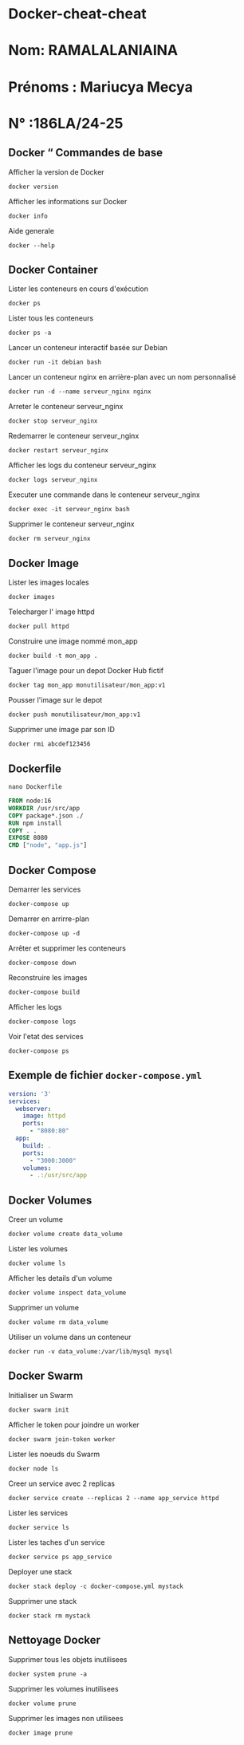 
# Docker-cheat-cheat
# Nom: RAMALALANIAINA 
# Prénoms : Mariucya Mecya 
# N° :186LA/24-25

## Docker “ Commandes de base  

Afficher la version de Docker  
```  
docker version  
```  

Afficher les informations sur Docker  
```  
docker info  
```  

Aide generale  
```  
docker --help  
```  

## Docker Container  

Lister les conteneurs en cours d'exécution 
```  
docker ps  
```  

Lister tous les conteneurs 
```  
docker ps -a  
```  

Lancer un conteneur interactif basée sur Debian  
```  
docker run -it debian bash  
```  

Lancer un conteneur nginx en arrière-plan avec un nom personnalisé  
```  
docker run -d --name serveur_nginx nginx  
```  

Arreter le conteneur serveur_nginx  
```  
docker stop serveur_nginx  
```  

Redemarrer le conteneur serveur_nginx  
```  
docker restart serveur_nginx  
```  

Afficher les logs du conteneur serveur_nginx  
```  
docker logs serveur_nginx  
```  

Executer une commande dans le conteneur serveur_nginx  
```  
docker exec -it serveur_nginx bash  
```  

Supprimer le conteneur serveur_nginx  
```  
docker rm serveur_nginx  
```  

## Docker Image  

Lister les images locales  
```  
docker images  
```  

Telecharger l' image httpd  
```  
docker pull httpd  
```  

Construire une image nommé mon_app  
```  
docker build -t mon_app .  
```  

Taguer l'image pour un depot Docker Hub fictif  
```  
docker tag mon_app monutilisateur/mon_app:v1  
```  

Pousser l'image sur le depot  
```  
docker push monutilisateur/mon_app:v1  
```  

Supprimer une image par son ID  
```  
docker rmi abcdef123456  
```  

## Dockerfile  

```  
nano Dockerfile  
```  

```Dockerfile
FROM node:16
WORKDIR /usr/src/app
COPY package*.json ./
RUN npm install
COPY . .
EXPOSE 8080
CMD ["node", "app.js"]
```  

## Docker Compose  

Demarrer les services  
```  
docker-compose up  
```  

Demarrer en arrirre-plan  
```  
docker-compose up -d  
```  

Arrêter et supprimer les conteneurs  
```  
docker-compose down  
```  

Reconstruire les images  
```  
docker-compose build  
```  

Afficher les logs  
```  
docker-compose logs  
```  

Voir l'etat des services  
```  
docker-compose ps  
```  

## Exemple de fichier `docker-compose.yml`  

```yaml
version: '3'
services:
  webserver:
    image: httpd
    ports:
      - "8080:80"
  app:
    build: .
    ports:
      - "3000:3000"
    volumes:
      - .:/usr/src/app
```  

## Docker Volumes  

Creer un volume  
```  
docker volume create data_volume  
```  

Lister les volumes  
```  
docker volume ls  
```  

Afficher les details d'un volume  
```  
docker volume inspect data_volume  
```  

Supprimer un volume  
```  
docker volume rm data_volume  
```  

Utiliser un volume dans un conteneur  
```  
docker run -v data_volume:/var/lib/mysql mysql  
```  

## Docker Swarm  

Initialiser un Swarm  
```  
docker swarm init  
```  

Afficher le token pour joindre un worker  
```  
docker swarm join-token worker  
```  

Lister les noeuds du Swarm  
```  
docker node ls  
```  

Creer un service avec 2 replicas  
```  
docker service create --replicas 2 --name app_service httpd  
```  

Lister les services  
```  
docker service ls  
```  

Lister les taches d'un service  
```  
docker service ps app_service  
```  

Deployer une stack  
```  
docker stack deploy -c docker-compose.yml mystack  
```  

Supprimer une stack  
```  
docker stack rm mystack  
```  

## Nettoyage Docker  

Supprimer tous les objets inutilisees  
```  
docker system prune -a  
```  

Supprimer les volumes inutilisees  
```  
docker volume prune  
```  

Supprimer les images non utilisees  
```  
docker image prune  
```
